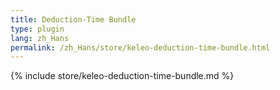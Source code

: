 ```yaml
---
title: Deduction-Time Bundle
type: plugin
lang: zh_Hans
permalink: /zh_Hans/store/keleo-deduction-time-bundle.html
---
```


{% include store/keleo-deduction-time-bundle.md %}
